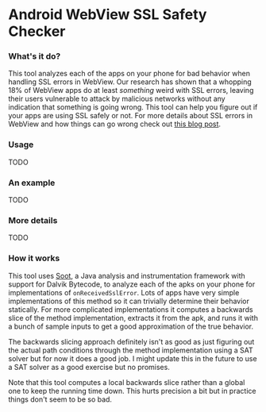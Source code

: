 # Android WebView SSL Safety Checker

### What's it do?
This tool analyzes each of the apps on your phone for bad behavior when handling SSL errors in WebView. Our research has shown that a whopping 18% of WebView apps do at least *something* weird with SSL errors, leaving their users vulnerable to attack by malicious networks without any indication that something is going wrong. This tool can help you figure out if your apps are using SSL safely or not. For more details about SSL errors in WebView and how things can go wrong check out [this blog post](stanford.edu/~pcm2d/blog/ssl.html).

### Usage
TODO

### An example
TODO

### More details
TODO

### How it works
This tool uses [Soot](http://www.sable.mcgill.ca/soot/), a Java analysis and instrumentation framework with support for Dalvik Bytecode, to analyze each of the apks on your phone for implementations of `onReceivedSslError`. Lots of apps have very simple implementations of this method so it can trivially determine their behavior statically. For more complicated implementations it computes a backwards slice of the method implementation, extracts it from the apk, and runs it with a bunch of sample inputs to get a good approximation of the true behavior. 

The backwards slicing approach definitely isn't as good as just figuring out the actual path conditions through the method implementation using a SAT solver but for now it does a good job. I might update this in the future to use a SAT solver as a good exercise but no promises.

Note that this tool computes a local backwards slice rather than a global one to keep the running time down. This hurts precision a bit but in practice things don't seem to be so bad. 